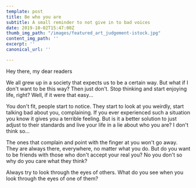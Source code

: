 ```yaml
---
template: post
title: Be who you are
subtitle: A small reminder to not give in to bad voices
date: 2019-10-02T15:47:00Z
thumb_img_path: "/images/featured_art_judgement-istock.jpg"
content_img_path: ''
excerpt: ''
canonical_url: ''

---
```

Hey there, my dear readers

We all grew up in a society that expects us to be a certain way. But what if I don't want to be this way? Then just don't. Stop thinking and start enjoying life, right? Well, if it were that easy...

You don't fit, people start to notice. They start to look at you weirdly, start talking bad about you, complaining. If you ever experienced such a situation you know it gives you a terrible feeling. But is it a better solution to just adjust to their standards and live your life in a lie about who you are? I don't think so...

The ones that complain and point with the finger at you won't go away. They are always there, everywhere, no matter what you do. But do you want to be friends with those who don't accept your real you? No you don't so why do you care what they think?

Always try to look through the eyes of others. What do you see when you look through the eyes of one of them?